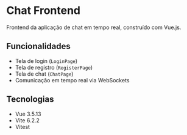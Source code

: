 # Chat Frontend

Frontend da aplicação de chat em tempo real, construído com Vue.js.

## Funcionalidades

* Tela de login (`LoginPage`)
* Tela de registro (`RegisterPage`)
* Tela de chat (`ChatPage`)
* Comunicação em tempo real via WebSockets

## Tecnologias

* Vue 3.5.13
* Vite 6.2.2
* Vitest
